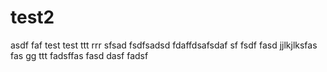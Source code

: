 test2
=====
asdf
faf
test
test
ttt
rrr
sfsad
fsdfsadsd
fdaffdsafsdaf
sf
fsdf
fasd
jjlkjlksfas
fas
gg
ttt
fadsffas
fasd
dasf
fadsf
